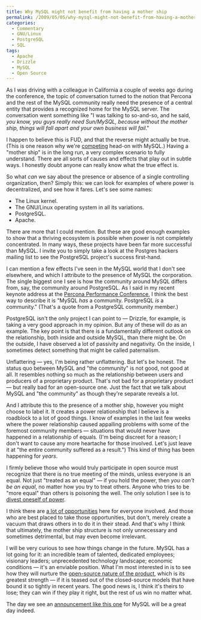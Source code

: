 ```yaml
---
title: Why MySQL might not benefit from having a mother ship
permalink: /2009/05/05/why-mysql-might-not-benefit-from-having-a-mother-ship/
categories:
  - Commentary
  - GNU/Linux
  - PostgreSQL
  - SQL
tags:
  - Apache
  - Drizzle
  - MySQL
  - Open Source
---
```

As I was driving with a colleague in California a couple of weeks ago during the conference, the topic of conversation turned to the notion that Percona and the rest of the MySQL community really need the presence of a central entity that provides a recognized home for the MySQL server. The conversation went something like "I was talking to so-and-so, and he said, *you know, you guys really need Sun/MySQL, because without the mother ship, things will fall apart and your own business will fail*."

I happen to believe this is FUD, and that the reverse might actually be true. (This is one reason why we're [competing][1] head-on with MySQL.) Having a "mother ship" is in the long run, a very complex scenario to fully understand. There are all sorts of causes and effects that play out in subtle ways. I honestly doubt anyone can really know what the true effect is.

So what *can* we say about the presence or absence of a single controlling organization, then? Simply this: we can look for examples of where power is decentralized, and see how it fares. Let's see some names:

*   The Linux kernel.
*   The GNU/Linux operating system in all its variations.
*   PostgreSQL.
*   Apache.

There are more that I could mention. But these are good enough examples to show that a thriving ecosystem is possible when power is not completely concentrated. In many ways, these projects have been far more successful than MySQL. I invite you to simply take a look at the Postgres hackers mailing list to see the PostgreSQL project's success first-hand.

I can mention a few effects I've seen in the MySQL world that I don't see elsewhere, and which I attribute to the presence of MySQL the corporation. The single biggest one I see is how the community around MySQL differs from, say, the community around PostgreSQL. As I said in my recent keynote address at the [Percona Performance Conference][2], I think the best way to describe it is "MySQL *has* a community. PostgreSQL *is* a community." (That's a quote from a PostgreSQL community member.)

PostgreSQL isn't the only project I can point to &#8212; Drizzle, for example, is taking a very good approach in my opinion. But any of these will do as an example. The key point is that there is a fundamentally different outlook on the relationship, both inside and outside MySQL, than there might be. On the outside, I have observed a lot of passivity and negativity. On the inside, I sometimes detect something that might be called paternalism.

Unflattering &#8212; yes, I'm being rather unflattering. But let's be honest. The status quo between MySQL and "the community" is not good, not good at all. It resembles nothing so much as the relationship between users and producers of a proprietary product. That's not bad for a proprietary product &#8212; but really bad for an open-source one. Just the fact that we talk about MySQL and "the community" as though they're separate reveals a lot.

And I attribute this to the presence of a mother ship, however you might choose to label it. It creates a power relationship that I believe is a roadblock to a lot of good things. I know of examples in the last few weeks where the power relationship caused appalling problems with some of the foremost community members &#8212; situations that would never have happened in a relationship of equals. (I'm being discreet for a reason; I don't want to cause any more heartache for those involved. Let's just leave it at "the entire community suffered as a result.") This kind of thing has been happening for *years*.

I firmly believe those who would truly participate in open source must recognize that there is no true meeting of the minds, unless everyone is an equal. Not just "treated as an equal" &#8212; if you hold the power, then *you can't be an equal*, no matter how you try to treat others. Anyone who tries to be "more equal" than others is poisoning the well. The only solution I see is to [divest oneself of power][3].

I think there are [a lot of opportunities][4] here for everyone involved. And those who are best placed to take those opportunities, but don't, merely create a vacuum that draws others in to do it in their stead. And that's why I think that ultimately, the mother ship structure is not only unnecessary and sometimes detrimental, but may even become irrelevant.

I will be very curious to see how things change in the future. MySQL has a lot going for it: an incredible team of talented, dedicated employees; visionary leaders; unprecedented technology landscape; economic conditions &#8212; it's an enviable position. What I'm most interested in is to see how they will nurture the [open-source nature of the product][5], which is its greatest strength &#8212; if it is teased out of the closed-source models that have bound it so tightly in recent years. The good news is, I think it's theirs to lose; they can win if they play it right, but the rest of us win no matter what.

The day we see an [announcement like this one][6] for MySQL will be a great day indeed.

 [1]: http://www.xaprb.com/blog/2009/04/20/a-review-of-how-life-imitates-chess/
 [2]: http://conferences.percona.com/
 [3]: http://www.xaprb.com/blog/2009/03/08/making-maatkit-more-open-source-one-step-at-a-time/
 [4]: http://www.xaprb.com/blog/2007/08/12/what-would-make-me-buy-mysql-enterprise/
 [5]: http://www.xaprb.com/blog/2008/05/14/mysql-free-software-but-not-open-source/
 [6]: http://mysqlha.blogspot.com/2009/04/hack-on-drizzle-get-paid.html
